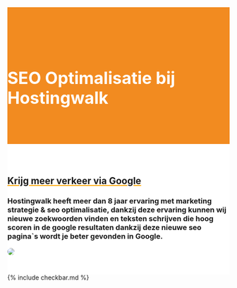 <div class="jumbotron text-center" style="/* background-color: white !important; */padding: 1.5rem 0rem;margin-bottom: -1.5rem;background-color: #f28b20;border-radius: 0rem;">
<div class="container"> 
    <div class="container-fluid text-center" style="padding: 1.2rem 0rem;color: white;">
<h1 style="display: inline-block;padding-top: .3125rem;margin-right: 1rem;font-size: 2.35rem;">
<i class="fal fa-bullseye-pointer" style="color: white;/* font-size: 20px; */"></i>

SEO Optimalisatie bij Hostingwalk
</h1>
</div>
</div>
</div>


<div class="jumbotron text-center" style="background-color: white !important;padding: 1.5rem 0rem;margin-bottom: -1rem;">
<div class="container">
<br>
<div style="margin-bottom: 20px;" class="row">
  <div> </div>
    <div style="margin-top: 30px;" class="col-sm-7">
<h2 style="text-decoration: underline orange;">Krijg meer verkeer via Google</h2>
<h3>Hostingwalk heeft meer dan 8 jaar ervaring met marketing strategie &amp; seo optimalisatie, dankzij deze ervaring kunnen wij nieuwe zoekwoorden vinden en teksten schrijven die hoog scoren in de google resultaten dankzij deze nieuwe seo pagina`s wordt je beter gevonden in Google.
</h3>
  </div>
  <div class="col-sm-5">
<img class="img-fluid" style="max-width: 350px;border-radius: 25px;" src="https://i.imgur.com/a3t10hT.jpg">
  </div>
</div>
</div>
</div>


{% include checkbar.md %}